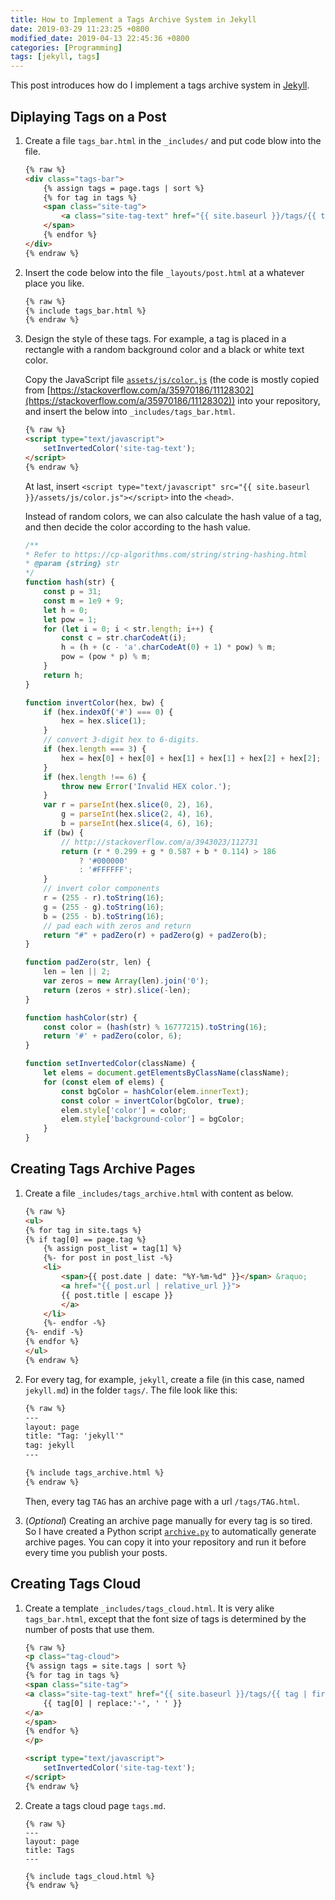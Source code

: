 ```yaml
---
title: How to Implement a Tags Archive System in Jekyll
date: 2019-03-29 11:23:25 +0800
modified_date: 2019-04-13 22:45:36 +0800
categories: [Programming]
tags: [jekyll, tags]
---
```


This post introduces how do I implement a tags archive system in [Jekyll](https://jekyllrb.com/).

## Diplaying Tags on a Post

1. Create a file `tags_bar.html` in the `_includes/` and put code blow into the file.


    ```html
    {% raw %}
    <div class="tags-bar">
        {% assign tags = page.tags | sort %}
        {% for tag in tags %}
        <span class="site-tag">
            <a class="site-tag-text" href="{{ site.baseurl }}/tags/{{ tag | slugify }}.html">{{ tag | replace:'-', ' ' }}</a>
        </span>
        {% endfor %}
    </div>
    {% endraw %}
    ```

2. Insert the code below into the file `_layouts/post.html` at a whatever place you like.

    ```html
    {% raw %}
    {% include tags_bar.html %}
    {% endraw %}
    ```

3. Design the style of these tags. For example, a tag is placed in a rectangle with a random background color and a black or white text color.

    Copy the JavaScript file [`assets/js/color.js`](https://github.com/alxdhuang/minima-rock/blob/master/assets/js/color.js) (the code is mostly copied from [https://stackoverflow.com/a/35970186/11128302](https://stackoverflow.com/a/35970186/11128302)) into your repository, and insert the below into `_includes/tags_bar.html`.

    ```html
    {% raw %}
    <script type="text/javascript">
        setInvertedColor('site-tag-text');
    </script>
    {% endraw %}
    ```

    At last, insert `<script type="text/javascript" src="{{ site.baseurl }}/assets/js/color.js"></script>` into the `<head>`.

    Instead of random colors, we can also calculate the hash value of a tag, and then decide the color according to the hash value.

    ```javascript
    /**
    * Refer to https://cp-algorithms.com/string/string-hashing.html
    * @param {string} str 
    */
    function hash(str) {
        const p = 31;
        const m = 1e9 + 9;
        let h = 0;
        let pow = 1;
        for (let i = 0; i < str.length; i++) {
            const c = str.charCodeAt(i);
            h = (h + (c - 'a'.charCodeAt(0) + 1) * pow) % m;
            pow = (pow * p) % m;
        }
        return h;
    }

    function invertColor(hex, bw) {
        if (hex.indexOf('#') === 0) {
            hex = hex.slice(1);
        }
        // convert 3-digit hex to 6-digits.
        if (hex.length === 3) {
            hex = hex[0] + hex[0] + hex[1] + hex[1] + hex[2] + hex[2];
        }
        if (hex.length !== 6) {
            throw new Error('Invalid HEX color.');
        }
        var r = parseInt(hex.slice(0, 2), 16),
            g = parseInt(hex.slice(2, 4), 16),
            b = parseInt(hex.slice(4, 6), 16);
        if (bw) {
            // http://stackoverflow.com/a/3943023/112731
            return (r * 0.299 + g * 0.587 + b * 0.114) > 186
                ? '#000000'
                : '#FFFFFF';
        }
        // invert color components
        r = (255 - r).toString(16);
        g = (255 - g).toString(16);
        b = (255 - b).toString(16);
        // pad each with zeros and return
        return "#" + padZero(r) + padZero(g) + padZero(b);
    }

    function padZero(str, len) {
        len = len || 2;
        var zeros = new Array(len).join('0');
        return (zeros + str).slice(-len);
    }

    function hashColor(str) {
        const color = (hash(str) % 16777215).toString(16);
        return '#' + padZero(color, 6);
    }

    function setInvertedColor(className) {
        let elems = document.getElementsByClassName(className);
        for (const elem of elems) {
            const bgColor = hashColor(elem.innerText);
            const color = invertColor(bgColor, true);
            elem.style['color'] = color;
            elem.style['background-color'] = bgColor;
        }
    }
    ```

## Creating Tags Archive Pages

1. Create a file `_includes/tags_archive.html` with content as below.

    ```html
    {% raw %}
    <ul>
    {% for tag in site.tags %}
    {% if tag[0] == page.tag %}
        {% assign post_list = tag[1] %}
        {%- for post in post_list -%}
        <li>
            <span>{{ post.date | date: "%Y-%m-%d" }}</span> &raquo;
            <a href="{{ post.url | relative_url }}">
            {{ post.title | escape }}
            </a>
        </li>
        {%- endfor -%}
    {%- endif -%}
    {% endfor %}
    </ul>
    {% endraw %}
    ```

2. For every tag, for example, `jekyll`, create a file (in this case, named `jekyll.md`) in the folder `tags/`. The file look like this:

    ```html
    {% raw %}
    ---
    layout: page
    title: "Tag: 'jekyll'"
    tag: jekyll
    ---

    {% include tags_archive.html %}
    {% endraw %}
    ```

    Then, every tag `TAG` has an archive page with a url `/tags/TAG.html`.

3. (*Optional*) Creating an archive page manually for every tag is so tired. So I have created a Python script [`archive.py`](https://github.com/alxdhuang/minima-rock/blob/master/script/archive.py) to automatically generate archive pages. You can copy it into your repository and run it before every time you publish your posts.

## Creating Tags Cloud

1. Create a template `_includes/tags_cloud.html`. It is very alike `tags_bar.html`, except that the font size of tags is determined by the number of posts that use them.

    ```html
    {% raw %}
    <p class="tag-cloud">
    {% assign tags = site.tags | sort %}
    {% for tag in tags %}
    <span class="site-tag">
    <a class="site-tag-text" href="{{ site.baseurl }}/tags/{{ tag | first | slugify }}.html" style="font-size: {{ tag | last | size | times: 4 | plus: 80 }}%;">
        {{ tag[0] | replace:'-', ' ' }}
    </a>
    </span>
    {% endfor %}
    </p>

    <script type="text/javascript">
        setInvertedColor('site-tag-text');
    </script>
    {% endraw %}
    ```

2. Create a tags cloud page `tags.md`.

    ```
    {% raw %}
    ---
    layout: page
    title: Tags
    ---

    {% include tags_cloud.html %}
    {% endraw %}
    ```